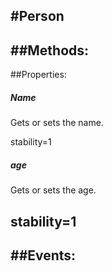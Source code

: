 #Person
---
##Methods:  
---
##Properties:  
##### Name

 Gets or sets the name. 


stability=1
##### age

 Gets or sets the age. 


stability=1
---
##Events:  
---
